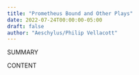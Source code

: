 ```yaml
---
title: "Prometheus Bound and Other Plays"
date: 2022-07-24T00:00:00-05:00
draft: false
author: "Aeschylus/Philip Vellacott"
---
```


SUMMARY

<!--more-->

CONTENT